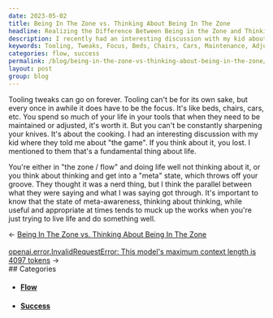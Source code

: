 ```yaml
---
date: 2023-05-02
title: Being In The Zone vs. Thinking About Being In The Zone
headline: Realizing the Difference Between Being in the Zone and Thinking About Being in the Zone
description: I recently had an interesting discussion with my kid about the importance of being in the zone and not thinking about being in the zone. We discussed how it's important to know the difference between being in the zone and getting into a 'meta' state, which can derail your groove and prevent you from doing something well.
keywords: Tooling, Tweaks, Focus, Beds, Chairs, Cars, Maintenance, Adjustments, Knives, Cooking, Game, Zone, Flow, Meta-Awareness, Thinking, Living, Doing
categories: flow, success
permalink: /blog/being-in-the-zone-vs-thinking-about-being-in-the-zone/
layout: post
group: blog
---
```



Tooling tweaks can go on forever. Tooling can't be for its own sake, but every
once in awhile it does have to be the focus. It's like beds, chairs, cars, etc.
You spend so much of your life in your tools that when they need to be
maintained or adjusted, it's worth it. But you can't be constantly sharpening
your knives. It's about the cooking. I had an interesting discussion with my
kid where they told me about "the game". If you think about it, you lost. I
mentioned to them that's a fundamental thing about life. 

You're either in "the zone / flow" and doing life well not thinking about it,
or you think about thinking and get into a "meta" state, which throws off your
groove. They thought it was a nerd thing, but I think the parallel between what
they were saying and what I was saying got through. It's important to know that
the state of meta-awareness, thinking about thinking, while useful and
appropriate at times tends to muck up the works when you're just trying to live
life and do something well.























<div class="arrow-links"><div class="post-nav-prev"><span class="arrow">&larr;&nbsp;</span><a href="/blog/being-in-the-zone-vs-thinking-about-being-in-the-zone/">Being In The Zone vs. Thinking About Being In The Zone</a></div> &nbsp; <div class="post-nav-next"><a href="/blog/openai-error-invalidrequesterror-this-model-s-maximum-context-length-is-4097-tokens/">openai.error.InvalidRequestError: This model's maximum context length is 4097 tokens</a><span class="arrow">&nbsp;&rarr;</span></div></div>
## Categories

<ul>
<li><h4><a href='/flow/'>Flow</a></h4></li>
<li><h4><a href='/success/'>Success</a></h4></li></ul>